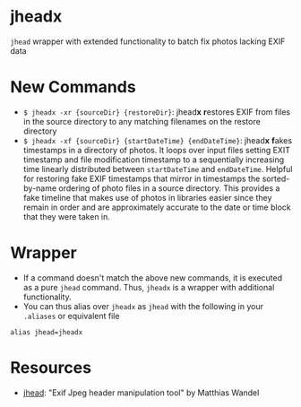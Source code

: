# jheadx

`jhead` wrapper with extended functionality to batch fix photos lacking EXIF data

# New Commands

- `$ jheadx -xr {sourceDir} {restoreDir}`: jhead**x** **r**estores EXIF from files in the source directory to any matching filenames on the restore directory
- `$ jheadx -xf {sourceDir} {startDateTime} {endDateTime}`: jhead**x** **f**akes timestamps in a directory of photos. It loops over input files setting EXIT timestamp and file modification timestamp to a sequentially increasing time linearly distributed between `startDateTime` and `endDateTime`. Helpful for restoring fake EXIF timestamps that mirror in timestamps the sorted-by-name ordering of photo files in a source directory. This provides a fake timeline that makes use of photos in libraries easier since they remain in order and are approximately accurate to the date or time block that they were taken in.

# Wrapper

- If a command doesn't match the above new commands, it is executed as a pure `jhead` command. Thus, `jheadx` is a wrapper with additional functionality.
- You can thus alias over `jheadx` as `jhead` with the following in your `.aliases` or equivalent file

```
alias jhead=jheadx
```

# Resources

- [jhead](http://www.sentex.net/~mwandel/jhead/): "Exif Jpeg header manipulation tool" by Matthias Wandel
